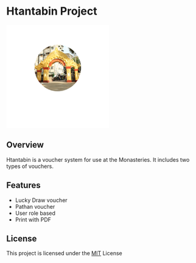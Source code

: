 # Htantabin Project

![Htantabin Logo](public/images/favicon/mstile-150x150.png)

## Overview

Htantabin is a voucher system for use at the Monasteries. It includes two types of vouchers.

## Features

- Lucky Draw voucher
- Pathan voucher
- User role based
- Print with PDF

## License

This project is licensed under the [MIT](LICENSE) License
